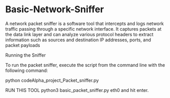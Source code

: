 # Basic-Network-Sniffer
A network packet sniffer is a software tool that intercepts and logs network traffic passing through a specific network interface. It captures packets at the data link layer and can analyze various protocol headers to extract information such as sources and destination IP addresses, ports, and packet payloads



Running the Sniffer

To run the packet sniffer, execute the script from the command line with the following command:

python codeAlpha_project_Packet_sniffer.py <interface> 

RUN THIS TOOL
python3 basic_packet_sniffer.py eth0 and hit enter.
